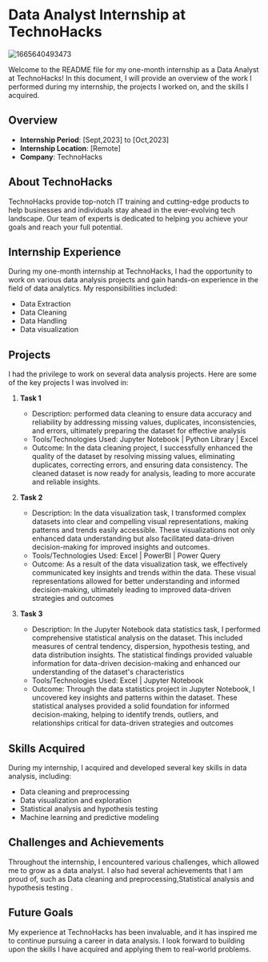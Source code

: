 # Data Analyst Internship at TechnoHacks

![1665640493473](https://github.com/devvrat29/TechnoHacksInternship/assets/146213827/b8d02d83-3204-4908-b961-237bb8bcdffc)

Welcome to the README file for my one-month internship as a Data Analyst at TechnoHacks! In this document, I will provide an overview of the work I performed during my internship, the projects I worked on, and the skills I acquired.

## Overview

- **Internship Period**: [Sept,2023] to [Oct,2023]
- **Internship Location**: [Remote]
- **Company**: TechnoHacks

## About TechnoHacks

TechnoHacks provide top-notch IT training and cutting-edge products to help businesses and individuals stay ahead in the ever-evolving tech landscape. Our team of experts is dedicated to helping you achieve your goals and reach your full potential.

## Internship Experience

During my one-month internship at TechnoHacks, I had the opportunity to work on various data analysis projects and gain hands-on experience in the field of data analytics. My responsibilities included:

- Data Extraction
- Data Cleaning
- Data Handling
- Data visualization
  
## Projects

I had the privilege to work on several data analysis projects. Here are some of the key projects I was involved in:

1. **Task 1**
   - Description: performed data cleaning to ensure data accuracy and reliability by addressing missing values, duplicates, inconsistencies, and errors, ultimately preparing the dataset for effective analysis
   - Tools/Technologies Used: Jupyter Notebook | Python Library | Excel
   - Outcome: In the data cleaning project, I successfully enhanced the quality of the dataset by resolving missing values, eliminating duplicates, correcting errors, and ensuring data consistency. The cleaned dataset is now ready for analysis, leading to more accurate and reliable insights.

2. **Task 2**
   - Description: In the data visualization task, I transformed complex datasets into clear and compelling visual representations, making patterns and trends easily accessible. These visualizations not only enhanced data understanding but also facilitated data-driven decision-making for improved insights and outcomes.
   - Tools/Technologies Used: Excel | PowerBI | Power Query
   - Outcome: As a result of the data visualization task, we effectively communicated key insights and trends within the data. These visual representations allowed for better understanding and informed decision-making, ultimately leading to improved data-driven strategies and outcomes
3. **Task 3**
   - Description: In the Jupyter Notebook data statistics task, I performed comprehensive statistical analysis on the dataset. This included measures of central tendency, dispersion, hypothesis testing, and data distribution insights. The statistical findings provided valuable information for data-driven decision-making and enhanced our understanding of the dataset's characteristics
   - Tools/Technologies Used: Excel | Jupyter Notebook
   - Outcome: Through the data statistics project in Jupyter Notebook, I uncovered key insights and patterns within the dataset. These statistical analyses provided a solid foundation for informed decision-making, helping to identify trends, outliers, and relationships critical for data-driven strategies and outcomes

## Skills Acquired

During my internship, I acquired and developed several key skills in data analysis, including:

- Data cleaning and preprocessing
- Data visualization and exploration
- Statistical analysis and hypothesis testing
- Machine learning and predictive modeling

## Challenges and Achievements

Throughout the internship, I encountered various challenges, which allowed me to grow as a data analyst. I also had several achievements that I am proud of, such as Data cleaning and preprocessing,Statistical analysis and hypothesis testing
.

## Future Goals

My experience at TechnoHacks has been invaluable, and it has inspired me to continue pursuing a career in data analysis. I look forward to building upon the skills I have acquired and applying them to real-world problems.
